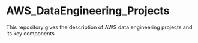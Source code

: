 # AWS_DataEngineering_Projects
This repository gives the description of AWS data engineering projects and its key components
